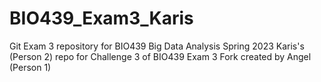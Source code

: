 # BIO439_Exam3_Karis
Git Exam 3 repository for BIO439 Big Data Analysis Spring 2023
Karis's (Person 2) repo for Challenge 3 of BIO439 Exam 3
Fork created by Angel (Person 1)
